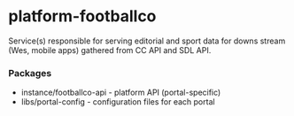 # platform-footballco

Service(s) responsible for serving editorial and sport data for downs stream (Wes, mobile apps)
gathered from CC API and SDL API.

### Packages

- instance/footballco-api - platform API (portal-specific)
- libs/portal-config - configuration files for each portal
